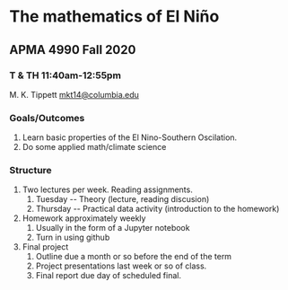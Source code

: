 # The mathematics of El Niño
## APMA 4990 Fall 2020
### T & TH 11:40am-12:55pm
M. K. Tippett mkt14@columbia.edu

### Goals/Outcomes
1. Learn basic properties of the El Nino-Southern Oscilation.
2. Do some applied math/climate science

### Structure
1. Two lectures per week. Reading assignments.
    1. Tuesday -- Theory (lecture, reading discusion)
    2. Thursday -- Practical data activity (introduction to the homework)
2. Homework approximately weekly
    1. Usually in the form of a Jupyter notebook
    2. Turn in using github 
3. Final project
    1. Outline due a month or so before the end of the term
    2. Project presentations last week or so of class. 
    3. Final report due day of scheduled final.
    